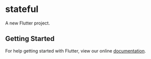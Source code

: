 # stateful

A new Flutter project.

## Getting Started

For help getting started with Flutter, view our online
[documentation](http://flutter.io/).
